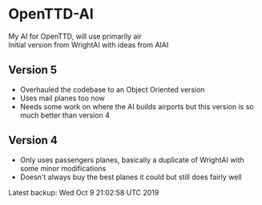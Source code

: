 # OpenTTD-AI
My AI for OpenTTD, will use primarily air  
Initial version from WrightAI with ideas from AIAI  

## Version 5
- Overhauled the codebase to an Object Oriented version
- Uses mail planes too now
- Needs some work on where the AI builds airports but this version is so much better than version 4

## Version 4
- Only uses passengers planes, basically a duplicate of WrightAI with some minor modifications
- Doesn't always buy the best planes it could but still does fairly well

Latest backup: Wed Oct 9 21:02:58 UTC 2019
